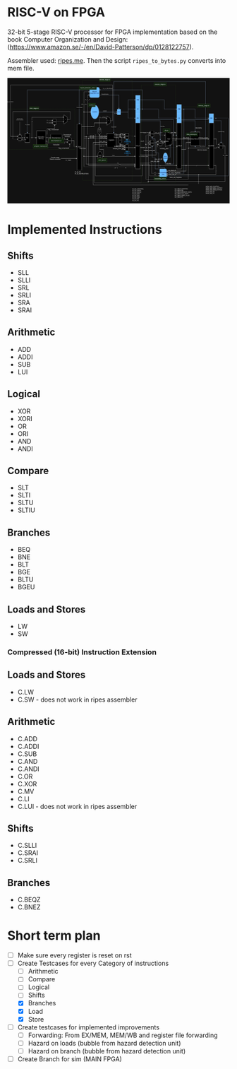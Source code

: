 # RISC-V on FPGA

32-bit 5-stage RISC-V processor for FPGA implementation based on the book Computer Organization and Design: (https://www.amazon.se/-/en/David-Patterson/dp/0128122757).

Assembler used: [ripes.me](https://ripes.me/). Then the script `ripes_to_bytes.py` converts into mem file. 

![alt text](image.png)

# Implemented Instructions
## Shifts
- SLL
- SLLI
- SRL
- SRLI
- SRA
- SRAI
## Arithmetic
- ADD
- ADDI
- SUB
- LUI
## Logical
- XOR
- XORI
- OR
- ORI
- AND
- ANDI
## Compare
- SLT
- SLTI
- SLTU
- SLTIU
## Branches
- BEQ
- BNE
- BLT
- BGE
- BLTU
- BGEU
## Loads and Stores
- LW
- SW
### Compressed (16-bit) Instruction Extension
## Loads and Stores
- C.LW
- C.SW - does not work in ripes assembler
## Arithmetic
- C.ADD
- C.ADDI
- C.SUB
- C.AND
- C.ANDI
- C.OR
- C.XOR
- C.MV
- C.LI
- C.LUI - does not work in ripes assembler
## Shifts
- C.SLLI
- C.SRAI
- C.SRLI
## Branches
- C.BEQZ
- C.BNEZ

# Short term plan
- [ ] Make sure every register is reset on rst
- [ ] Create Testcases for every Category of instructions
  - [ ] Arithmetic
  - [ ] Compare
  - [ ] Logical
  - [ ] Shifts
  - [x] Branches
  - [x] Load
  - [x] Store
- [ ] Create testcases for implemented improvements
  - [ ] Forwarding: From EX/MEM, MEM/WB and register file forwarding
  - [ ] Hazard on loads (bubble from hazard detection unit)
  - [ ] Hazard on branch (bubble from hazard detection unit)
- [ ] Create Branch for sim (MAIN FPGA)
